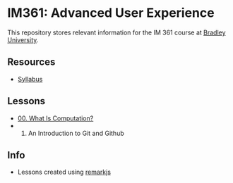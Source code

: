 # IM361: Advanced User Experience

This repository stores relevant information for the IM 361 course at [Bradley University](https://www.bradley.edu/).

## Resources

* [Syllabus](./syllabus.md)

## Lessons

* [00. What Is Computation?](https://steverichey.github.io/im361/lessons/00-what-is-computation.html)
* 01. An Introduction to Git and Github

## Info

* Lessons created using [remarkjs](https://github.com/gnab/remark)
